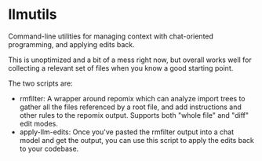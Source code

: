 # llmutils

Command-line utilities for managing context with chat-oriented programming, and applying edits back.

This is unoptimized and a bit of a mess right now, but overall works well for collecting a relevant set of files when
you know a good starting point.

The two scripts are:
- rmfilter: A wrapper around repomix which can analyze import trees to gather all the files referenced by a root file, and add instructions and other rules to the repomix output. Supports both "whole file" and "diff" edit modes.
- apply-llm-edits: Once you've pasted the rmfilter output into a chat model and get the output, you can use this script to apply the edits back to your codebase.
